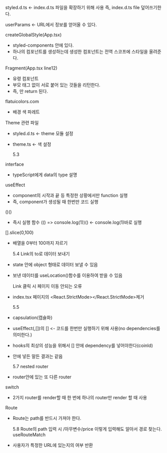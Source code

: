 styled.d.ts <- index.d.ts 파일을 확장하기 위해 사용
즉, index.d.ts file 덮어쓰기한다.

userParams <- URL에서 정보를 얻어올 수 있다.

createGlobalStyle(App.tsx)

- styled-components 안에 있다.
- 하나의 컴포넌트를 생성하는데 생성한 컴포넌트는 전역 스코프에 스타일을 올려준다.

Fragment(App.tsx line12)

- 유령 컴포넌트
- 부모 태그 없이 서로 붙어 있는 것들을 리턴한다.
- 즉, <GlobalStyle></GlobalStyle><Router></Router>만 return 된다.

flatuicolors.com

- 배경 색 파레트

Theme 관련 파일

- styled.d.ts <- theme 모듈 설정
- theme.ts <- 색 설정

  5.3

interface

- typeScript에게 data의 type 설명

useEffect

- component의 시작과 끝 등 특정한 상황에서만 function 실행
- 즉, component가 생성될 때 한번만 코드 실행

()()

- 즉시 실행 함수
  (() => console.log(1))() <- console.log(1)바로 실행

[].slice(0,100)

- 배열을 0부터 100까지 자르기

  5.4
  Link의 to로 데이터 보내기

- state 안에 object 형태로 데이터 보낼 수 있음
- 보낸 데이터를 useLocation()함수를 이용하여 받을 수 있음

  Link 클릭 시 페이지 이동 안되는 오류

- index.tsx 페이지의 <React.StrictMode></React.StrictMode>제거

  5.5

- capsulation(캡슐화)
- useEffect(,[])의 [] <- 코드를 한번만 실행하기 위해 사용(no dependencies를 의미한다.)
- hooks의 최상의 성능을 위해서 [] 안에 dependency를 넣어야한다(coinId)
- 안에 넣든 말든 결과는 같음

  5.7
  nested router

- router안에 있는 또 다른 router

switch

- 2가지 router를 render할 때 한 번에 하나의 router만 render 할 때 사용

Route

- Route는 path를 반드시 가져야 한다.

  5.8
  Route의 path 입력 시 /아무변수/price 이렇게 입력해도 알아서 경로 찾는다.
  useRouteMatch

- 사용자가 특정한 URL에 있는지의 여부 반환
